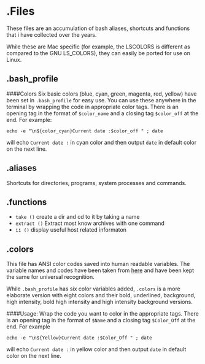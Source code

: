 .Files
========

These files are an accumulation of bash aliases, shortcuts and functions that i have collected over the years. 

While these are Mac specific (for example, the LSCOLORS is different as compared to the GNU LS_COLORS), they can easily be ported for use on Linux.

.bash_profile
---

####Colors
Six basic colors (blue, cyan, green, magenta, red, yellow) have been set in `.bash_profile` for easy use. You can use these anywhere in the terminal by wrapping the code in appropriate color tags. There is an opening tag in the format of `$color_name` and a closing tag `$color_off` at the end. For example:

`echo -e "\n${color_cyan}Current date :$color_off " ; date` 

will echo `Current date :` in cyan color and then output `date` in default color on the next line.

.aliases
---
Shortcuts for directories, programs, system processes and commands.

.functions
---
- `take ()` create a dir and cd to it by taking a name
- `extract ()` Extract most know archives with one command
- `ii ()` display useful host related informaton

.colors
---
This file has ANSI color codes saved into human readable variables. The variable names and codes have been taken from [here](https://wiki.archlinux.org/index.php/Color_Bash_Prompt#List_of_colors_for_prompt_and_Bash) and have been kept the same for universal recognition.

While `.bash_profile` has six color variables added, `.colors` is a more elaborate version with eight colors and their bold, underlined, background, high intensity, bold high intensity and high intensity background versions.

####Usage:
Wrap the code you want to color in the appropriate tags. There is an opening tag in the format of `$Name` and a closing tag `$Color_Off` at the end.  For example

`echo -e "\n${Yellow}Current date :$Color_Off " ; date`

will echo `Current date :` in yellow color and then output `date` in default color on the next line.

